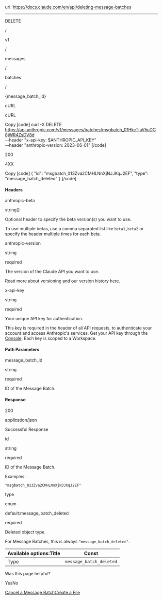 url: https://docs.claude.com/en/api/deleting-message-batches

---

DELETE

/

v1

/

messages

/

batches

/

\{message\_batch\_id\}

cURL

cURL

Copy
[code]
    curl -X DELETE https://api.anthropic.com/v1/messages/batches/msgbatch_01HkcTjaV5uDC8jWR4ZsDV8d \
         --header "x-api-key: $ANTHROPIC_API_KEY" \
         --header "anthropic-version: 2023-06-01"
[/code]

200

4XX

Copy
[code]
    {
      "id": "msgbatch_013Zva2CMHLNnXjNJJKqJ2EF",
      "type": "message_batch_deleted"
    }
[/code]

#### Headers

anthropic-beta

string\[\]

Optional header to specify the beta version\(s\) you want to use.

To use multiple betas, use a comma separated list like `beta1,beta2` or specify the header multiple times for each beta.

anthropic-version

string

required

The version of the Claude API you want to use.

Read more about versioning and our version history [here](/api/versioning).

x-api-key

string

required

Your unique API key for authentication.

This key is required in the header of all API requests, to authenticate your account and access Anthropic's services. Get your API key through the [Console](https://console.anthropic.com/settings/keys). Each key is scoped to a Workspace.

#### Path Parameters

message\_batch\_id

string

required

ID of the Message Batch.

#### Response

200

application/json

Successful Response

id

string

required

ID of the Message Batch.

Examples:

`"msgbatch_013Zva2CMHLNnXjNJJKqJ2EF"`

type

enum<string>

default:message\_batch\_deleted

required

Deleted object type.

For Message Batches, this is always `"message_batch_deleted"`.

Available options:Title| Const
---|---
Type| `message_batch_deleted`

Was this page helpful?

YesNo

[Cancel a Message Batch](/en/api/canceling-message-batches)[Create a File](/en/api/files-create)
